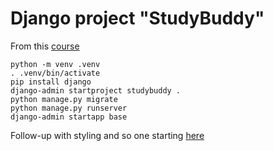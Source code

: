 # Django project "StudyBuddy"

From this [course](https://www.youtube.com/watch?v=PtQiiknWUcI&list=WL&index=1)

```shell
python -m venv .venv
. .venv/bin/activate
pip install django
django-admin startproject studybuddy .
python manage.py migrate
python manage.py runserver
django-admin startapp base
```

Follow-up with styling and so one starting [here](https://youtu.be/PtQiiknWUcI?t=14798)
